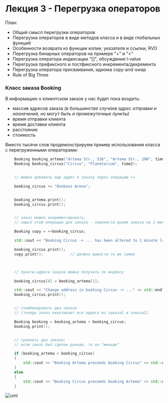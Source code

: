 # Лекция 3 - Перегрузка операторов

План:

* Общий смысл перегрузки операторов
* Перегрузка операторов в виде методов класса и в виде глобальных функций
* Особенности возврата из функции копии, указателя и ссылки, RVO
* Перегрузка бинарных операторов на примере "+" и "<"
* Перегрузка оператора индексации "[]", обсуждение l-value
* Перегрузка префиксного и постфиксного инкремента/декремента
* Перегрузка оператора присваивания, идиома copy-and-swap
* Rule of Big Three


### Класс заказа Booking

В информацию о клиентском заказе у нас будет пока входить:

- массив адресов заказа *(в большинстве случаев адрес отправки и назначения, но могут быть и промежуточные пункты)*
- время отправки клиента
- время доставки клиента
- расстояние
- стоимость

Вместо тысячи слов продемонстрируем пример использования класса с перегруженными операторами:


```C++
    Booking booking_artema("Artema Str., 516", "Artema Str., 100", time1);
    Booking booking_circus("Circus", "Planetarium", time2);


    // можно добавить еще адрес к заказу через операцию +=

    booking_circus += "Donbass Arena";


    booking_artema.print();
    booking_circus.print();


    // заказ можно инкрементировать;
    // смысл этой операции для заказа - перенести время заказа на 1 минуту

    Booking copy = ++booking_circus;

    std::cout << "Booking Circus -> ... has been altered to 1 minute later" << std::endl;

    booking_circus.print();
    copy.print();            // должно вывести то же самое



    // пункты-адреса заказа можно получать по индексу

    booking_circus[0] = booking_artema[1];

    std::cout << "Change address in booking Circus -> ..." << std::endl;
    booking_circus.print();


    // скомбинировать два заказа
    // (теперь заказ охватывает все адреса из заказа1 и заказа2)

    Booking booking = booking_artema + booking_circus;
    booking.print();


    // сравнить два заказа:
    // если заказ был сделан раньше, то он "меньше"

    if (booking_artema < booking_circus)
    {
        std::cout << "Booking Artema preceeds booking Circus" << std::endl;
    }
    else
    {
        std::cout << "Booking Circus preceeds booking Artema" << std::endl;
    }

```

![uml](https://github.com/ar1st0crat/CppCourse/blob/master/Lectures/Lec03%20-%20Operator%20Overloading/uml.png)
